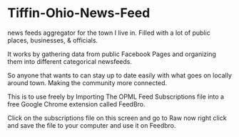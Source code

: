 # Tiffin-Ohio-News-Feed
news feeds aggregator for the town I live in. Filled with a lot of public places, businesses, &amp; officials. 

It works by gathering data from public Facebook Pages and organizing them into different categorical newsfeeds. 

So anyone that wants to can stay up to date easily with what goes on locally around town. Making the community more connected. 

This is to use freely by Importing The OPML Feed Subscriptions file into a free Google Chrome extension called FeedBro.

Click on the subscriptions file on this screen and go to Raw now right click and save the file to your computer and use it on Feedbro.

